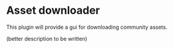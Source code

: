 # Asset downloader

This plugin will provide a gui for downloading community assets.

(better description to be written)

